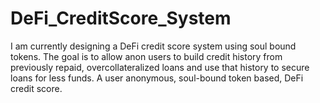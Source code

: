 # DeFi_CreditScore_System
I am currently designing a DeFi credit score system using soul bound tokens. The goal is to allow anon users to build credit history from previously repaid, overcollateralized loans and use that history to secure loans for less funds. A user anonymous, soul-bound token based, DeFi credit score.
